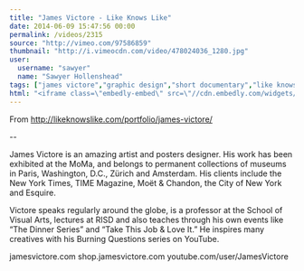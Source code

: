 ```yaml
---
title: "James Victore - Like Knows Like"
date: 2014-06-09 15:47:56 00:00
permalink: /videos/2315
source: "http://vimeo.com/97586859"
thumbnail: "http://i.vimeocdn.com/video/478024036_1280.jpg"
user:
  username: "sawyer"
  name: "Sawyer Hollenshead"
tags: ["james victore","graphic design","short documentary","like knows like"]
html: "<iframe class=\"embedly-embed\" src=\"//cdn.embedly.com/widgets/media.html?src=http%3A%2F%2Fplayer.vimeo.com%2Fvideo%2F97586859&wmode=transparent&src_secure=1&url=http%3A%2F%2Fvimeo.com%2F97586859&image=http%3A%2F%2Fi.vimeocdn.com%2Fvideo%2F478024036_1280.jpg&key=daaebf4d9cdd46779200162d0ca86e20&type=text%2Fhtml&schema=vimeo\" width=\"1280\" height=\"720\" scrolling=\"no\" frameborder=\"0\" allowfullscreen></iframe>"
---
```


From http://likeknowslike.com/portfolio/james-victore/

--

James Victore is an amazing artist and posters designer. His work has been exhibited at the MoMa, and belongs to permanent collections of museums in Paris, Washington, D.C., Zürich and Amsterdam. His clients include the New York Times, TIME Magazine, Moët & Chandon, the City of New York and Esquire.

Victore speaks regularly around the globe, is a professor at the School of Visual Arts, lectures at RISD and also teaches through his own events like “The Dinner Series” and “Take This Job & Love It.” He inspires many creatives with his Burning Questions series on YouTube.

jamesvictore.com
shop.jamesvictore.com
youtube.com/user/JamesVictore